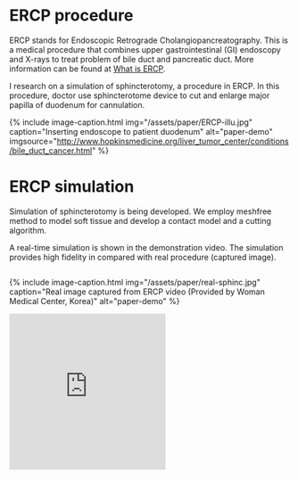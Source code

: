 
# ERCP procedure

ERCP stands for Endoscopic Retrograde Cholangiopancreatography. This is a medical procedure that combines upper gastrointestinal (GI) endoscopy and X-rays to treat problem of bile duct and pancreatic duct. More information can be found at [What is ERCP][ERCP].

I research on a simulation of sphincterotomy, a procedure in ERCP. In this procedure, doctor use sphincterotome device to cut and enlarge major papilla of duodenum for cannulation.

{% include image-caption.html img="/assets/paper/ERCP-illu.jpg" caption="Inserting endoscope to patient duodenum" alt="paper-demo" imgsource="http://www.hopkinsmedicine.org/liver_tumor_center/conditions/bile_duct_cancer.html" %}

# ERCP simulation

Simulation of sphincterotomy is being developed. We employ meshfree method to model soft tissue and develop a contact model and a cutting algorithm.

A real-time simulation is shown in the demonstration video. The simulation provides high fidelity in compared with real procedure (captured image).

<div class="row">
<div class="large-6 medium-6 columns" markdown="1">

{% include image-caption.html img="/assets/paper/real-sphinc.jpg" caption="Real image captured from ERCP video (Provided by Woman Medical Center, Korea)" alt="paper-demo" %}

</div><div class="large-6 medium-6 columns" markdown="1">

<iframe width="280" height="280" src="http://www.youtube.com/embed/YkOgbarneHE" frameborder="0" allowfullscreen></iframe>

</div>
</div>

[ERCP]:http://www.niddk.nih.gov/health-information/health-topics/diagnostic-tests/ercp/Pages/diagnostic-test.aspx
